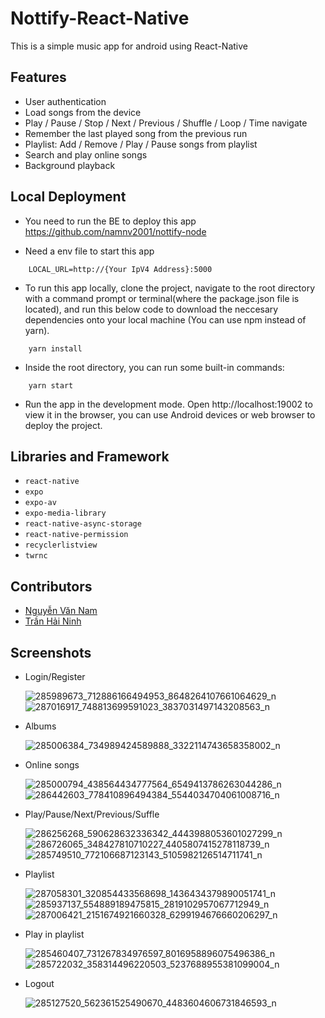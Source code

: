 # Nottify-React-Native

This is a simple music app for android using React-Native

## Features

- User authentication
- Load songs from the device
- Play / Pause / Stop / Next / Previous / Shuffle / Loop / Time navigate
- Remember the last played song from the previous run
- Playlist: Add / Remove / Play / Pause songs from playlist
- Search and play online songs
- Background playback


## Local Deployment

* You need to run the BE to deploy this app https://github.com/namnv2001/nottify-node
 
* Need a env file to start this app
```
    LOCAL_URL=http://{Your IpV4 Address}:5000
``` 

* To run this app locally, clone the project, navigate to the root directory with a command prompt or terminal(where the package.json file is located), and run this below code to download the neccesary dependencies onto your local machine (You can use npm instead of yarn).

```
    yarn install
```


* Inside the root directory, you can run some built-in commands:
```
    yarn start
```
* Run the app in the development mode. Open http://localhost:19002 to view it in the browser, you can use Android devices or web browser to deploy the project.

## Libraries and Framework

* `react-native`
* `expo`
* `expo-av`
* `expo-media-library`
* `react-native-async-storage`
* `react-native-permission`
* `recyclerlistview`
* `twrnc`

## Contributors

* [Nguyễn Văn Nam](https://github.com/namnv2001)
* [Trần Hải Ninh](https://github.com/NinhTH01)

## Screenshots

* Login/Register

    ![285989673_712886166494953_8648264107661064629_n](https://user-images.githubusercontent.com/79095365/173221558-d782d77e-98bc-4fee-b8fc-dd64b2cc889c.jpg)
    ![287016917_748813699591023_3837031497143208563_n](https://user-images.githubusercontent.com/79095365/173221563-8932ec3c-161e-4898-bfb1-6a5bea17cdba.jpg)
    
* Albums

    ![285006384_734989424589888_3322114743658358002_n](https://user-images.githubusercontent.com/79095365/173221567-d5c3549e-b6ae-4792-ae78-518402512f79.jpg)
    
* Online songs

    ![285000794_438564434777564_6549413786263044286_n](https://user-images.githubusercontent.com/79095365/173221565-029a3cd2-0fca-4846-9a77-d3d8ca10797c.jpg)
    ![286442603_778410896494384_5544034704061008716_n](https://user-images.githubusercontent.com/79095365/173221560-d15ad123-08a3-4ae7-a4c8-93e630649a27.jpg)
    
* Play/Pause/Next/Previous/Suffle

    ![286256268_590628632336342_4443988053601027299_n](https://user-images.githubusercontent.com/79095365/173221559-096a2368-874a-4e46-a638-f1cc371ecfa2.jpg)
    ![286726065_348427810710227_4405807415278118739_n](https://user-images.githubusercontent.com/79095365/173221561-e656e23c-e75a-4598-b1c2-005122a6d4e7.jpg)
    ![285749510_772106687123143_5105982126514711741_n](https://user-images.githubusercontent.com/79095365/173221556-7dc90a4d-0586-4fac-ad99-75c2549dadc4.jpg)

* Playlist
 
    ![287058301_320854433568698_1436434379890051741_n](https://user-images.githubusercontent.com/79095365/173221564-9e3e28d2-1001-430b-bbe9-237942c22aac.jpg)
    ![285937137_554889189475815_2819102957067712949_n](https://user-images.githubusercontent.com/79095365/173221557-9661eca3-fba7-469f-9603-da4e770e06ba.jpg)
    ![287006421_2151674921660328_6299194676660206297_n](https://user-images.githubusercontent.com/79095365/173221562-2040f0be-7c87-49df-a882-a49212e113ec.jpg)

* Play in playlist

    ![285460407_731267834976597_8016958896075496386_n](https://user-images.githubusercontent.com/79095365/173221553-d97d8cf2-af9b-4a4e-a028-76669c677f07.jpg)
    ![285722032_358314496220503_5237688955381099004_n](https://user-images.githubusercontent.com/79095365/173221555-cf3e990a-a623-4792-91b6-c1810a27af49.jpg)
    
* Logout

    ![285127520_562361525490670_4483604606731846593_n](https://user-images.githubusercontent.com/79095365/173221552-a233f40b-8da5-41a2-976e-06f891a48106.jpg)
